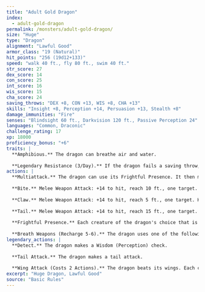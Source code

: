 ```yaml
---
title: "Adult Gold Dragon"
index:
  - adult-gold-dragon
permalink: /monsters/adult-gold-dragon/
size: "Huge"
type: "Dragon"
alignment: "Lawful Good"
armor_class: "19 (Natural)"
hit_points: "256 (19d12+133)"
speed: "walk 40 ft., fly 80 ft., swim 40 ft."
str_score: 27
dex_score: 14
con_score: 25
int_score: 16
wis_score: 15
cha_score: 24
saving_throws: "DEX +8, CON +13, WIS +8, CHA +13"
skills: "Insight +8, Perception +14, Persuasion +13, Stealth +8"
damage_immunities: "Fire"
senses: "Blindsight 60 ft., Darkvision 120 ft., Passive Perception 24"
languages: "Common, Draconic"
challenge_rating: 17
xp: 18000
proficiency_bonus: "+6"
traits: |
  **Amphibious.** The dragon can breathe air and water.
  
  **Legendary Resistance (3/Day).** If the dragon fails a saving throw, it can choose to succeed instead.
actions: |
  **Multiattack.** The dragon can use its Frightful Presence. It then makes three attacks: one with its bite and two with its claws.
  
  **Bite.** Melee Weapon Attack: +14 to hit, reach 10 ft., one target. Hit: 19 (2d10 + 8) piercing damage.
  
  **Claw.** Melee Weapon Attack: +14 to hit, reach 5 ft., one target. Hit: 15 (2d6 + 8) slashing damage.
  
  **Tail.** Melee Weapon Attack: +14 to hit, reach 15 ft., one target. Hit: 17 (2d8 + 8) bludgeoning damage.
  
  **Frightful Presence.** Each creature of the dragon's choice that is within 120 feet of the dragon and aware of it must succeed on a DC 21 Wisdom saving throw or become frightened for 1 minute. A creature can repeat the saving throw at the end of each of its turns, ending the effect on itself on a success. If a creature's saving throw is successful or the effect ends for it, the creature is immune to the dragon's Frightful Presence for the next 24 hours.
  
  **Breath Weapons (Recharge 5-6).** The dragon uses one of the following breath weapons. Fire Breath. The dragon exhales fire in a 60-foot cone. Each creature in that area must make a DC 21 Dexterity saving throw, taking 66 (12d10) fire damage on a failed save, or half as much damage on a successful one. Weakening Breath. The dragon exhales gas in a 60-foot cone. Each creature in that area must succeed on a DC 21 Strength saving throw or have disadvantage on Strength-based attack rolls, Strength checks, and Strength saving throws for 1 minute. A creature can repeat the saving throw at the end of each of its turns, ending the effect on itself on a success.  
legendary_actions: |
  **Detect.** The dragon makes a Wisdom (Perception) check.
  
  **Tail Attack.** The dragon makes a tail attack.
  
  **Wing Attack (Costs 2 Actions).** The dragon beats its wings. Each creature within 10 ft. of the dragon must succeed on a DC 22 Dexterity saving throw or take 15 (2d6 + 8) bludgeoning damage and be knocked prone. The dragon can then fly up to half its flying speed.
excerpt: "Huge Dragon, Lawful Good"
source: "Basic Rules"
---
```

